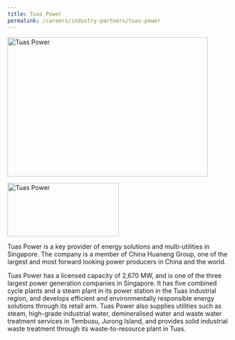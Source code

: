 ```yaml
---
title: Tuas Power
permalink: /careers/industry-partners/tuas-power
---
```

<img src="/images/partners/large/tuas_power_generation_large.jpg" alt="Tuas Power" style="width: 450px; height: 312px;" /><br/>

<a href="https://www.tuaspower.com.sg"><img alt="Tuas Power" src="/images/partners/tuas_power.jpg" style="width: 250px; height: 120px;"></a>

Tuas Power is a key provider of energy solutions and multi-utilities in Singapore. The company is a member of China Huaneng Group, one of the largest and most forward looking power producers in China and the world.

Tuas Power has a licensed capacity of 2,670 MW, and is one of the three largest power generation companies in Singapore. It has five combined cycle plants and a steam plant in its power station in the Tuas industrial region, and develops efficient and environmentally responsible energy solutions through its retail arm.  Tuas Power also supplies utilities such as steam, high-grade industrial water, demineralised water and waste water treatment services in Tembusu, Jurong Island, and provides solid industrial waste treatment through its waste-to-resource plant in Tuas.
